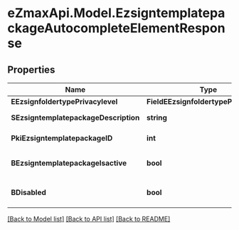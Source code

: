 
# eZmaxApi.Model.EzsigntemplatepackageAutocompleteElementResponse

## Properties

Name | Type | Description | Notes
------------ | ------------- | ------------- | -------------
**EEzsignfoldertypePrivacylevel** | **FieldEEzsignfoldertypePrivacylevel** |  | 
**SEzsigntemplatepackageDescription** | **string** | The description of the Ezsigntemplatepackage | 
**PkiEzsigntemplatepackageID** | **int** | The unique ID of the Ezsigntemplatepackage | 
**BEzsigntemplatepackageIsactive** | **bool** | Whether the Ezsigntemplatepackage is active or not | 
**BDisabled** | **bool** | Indicates if the element is disabled in the context | 

[[Back to Model list]](../README.md#documentation-for-models)
[[Back to API list]](../README.md#documentation-for-api-endpoints)
[[Back to README]](../README.md)


